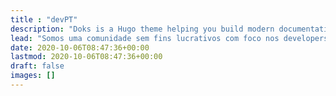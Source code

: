 ```yaml
---
title : "devPT"
description: "Doks is a Hugo theme helping you build modern documentation websites that are secure, fast, and SEO-ready — by default."
lead: "Somos uma comunidade sem fins lucrativos com foco nos developers portugueses."
date: 2020-10-06T08:47:36+00:00
lastmod: 2020-10-06T08:47:36+00:00
draft: false
images: []
---
```

